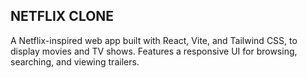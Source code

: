 ## NETFLIX CLONE
A Netflix-inspired web app built with React, Vite, and Tailwind CSS, to display movies and TV shows. Features a responsive UI for browsing, searching, and viewing trailers.
